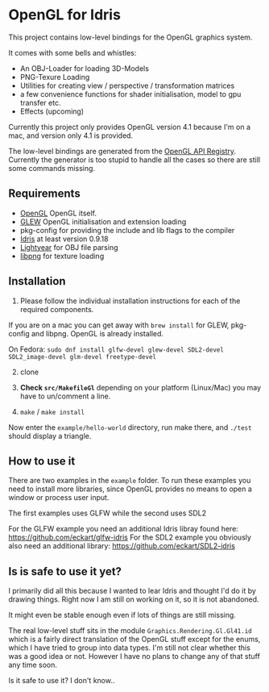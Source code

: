 OpenGL for Idris
================

This project contains low-level bindings for the OpenGL graphics system.

It comes with some bells and whistles:

* An OBJ-Loader for loading 3D-Models
* PNG-Texure Loading
* Utilities for creating view / perspective / transformation matrices
* a few convenience functions for shader initialisation, model to gpu transfer etc.
* Effects (upcoming)

Currently this project only provides OpenGL version 4.1 because I'm on a mac, and version only 4.1 is provided.

The low-level bindings are generated from the [OpenGL API Registry](https://cvs.khronos.org/svn/repos/ogl/trunk/doc/registry/public/api/gl.xml). Currently the generator is too stupid to handle all the cases so there
are still some commands missing.


Requirements
------------

* [OpenGL](https://www.opengl.org/) OpenGL itself.
* [GLEW](http://glew.sourceforge.net/) OpenGL initialisation and extension loading
* pkg-config for providing the include and lib flags to the compiler
* [Idris](http://www.idris-lang.org/) at least version 0.9.18
* [Lightyear](https://github.com/ziman/lightyear) for OBJ file parsing
* [libpng](http://www.libpng.org) for texture loading

Installation
------------

1. Please follow the individual installation instructions for each of the required components.

  If you are on a mac you can get away with `brew install` for GLEW, pkg-config and libpng. OpenGL is already installed.

  On Fedora: `sudo dnf install glfw-devel glew-devel SDL2-devel SDL2_image-devel glm-devel freetype-devel`

2. clone

3. **Check `src/MakefileGl`** depending on your platform (Linux/Mac) you may have to un/comment a line.

4. `make` / `make install`

Now enter the `example/hello-world` directory, run make there, and `./test` should display a triangle.

How to use it
-------------

There are two examples in the `example` folder.
To run these examples you need to install more libraries, since OpenGL provides
no means to open a window or process user input.

The first examples uses GLFW while the second uses SDL2

For the GLFW example you need an additional Idris libray found here: https://github.com/eckart/glfw-idris
For the SDL2 example you obviously also need an additional library: https://github.com/eckart/SDL2-idris


Is is safe to use it yet?
-------------------------

I primarily did all this because I wanted to lear Idris and thought I'd do it by drawing things.
Right now I am still on working on it, so it is not abandoned.

It might even be stable enough even if lots of things are still missing.

The real low-level stuff sits in the module `Graphics.Rendering.Gl.Gl41.id` which is a fairly
direct translation of the OpenGL stuff except for the enums, which I have tried to group into data types.
I'm still not clear whether this was a good idea or not.
However I have no plans to change any of that stuff any time soon.

Is it safe to use it? I don't know..
